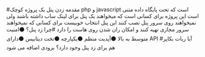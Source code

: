#مقدمه
زدن پنل یک پروژه کوچک php و javascript است که تحت پایگاه داده متنی است 
این پروژه برای کسانی است که میخواهند یک پنل برای لینک ساب داشته باشند ولی نمیخواهند روی سرور پنل نصب کنند این پنل انتخاب خوبیست برای کسانی که نمیخواهند سرور مجازی تهیه کنند و امکان ران شدن روی هاست را دارد
#چرا زد پنل؟
⚫امنیت متوسط به بالا
⚫آپدیت منظم
⚫یکپارچه
⚫تخت دیتابیس
⚫دارای API
#آیا ربات بکاپر هم برای زد پنل وجود دارد؟
بزودی اضافه می شود
